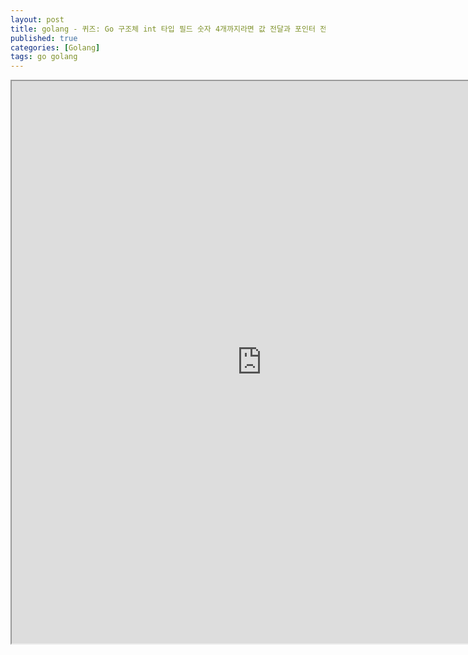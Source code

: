 ```yaml
---
layout: post
title: golang - 퀴즈: Go 구조체 int 타입 필드 숫자 4개까지라면 값 전달과 포인터 전달 속도 차이는 없다(Go1.11에서 확인)
published: true
categories: [Golang]
tags: go golang
---
```

<iframe width="800" height="900" src="https://docs.google.com/document/d/e/2PACX-1vSPN3UVsMmOmgpsfkC_FGmha_KQvYeWS8oucYyaJx8VR2i94K_32nQLHm9rhKOk2s6Dc-pqqXabFrJw/pub?embedded=true"></iframe>    
  
  